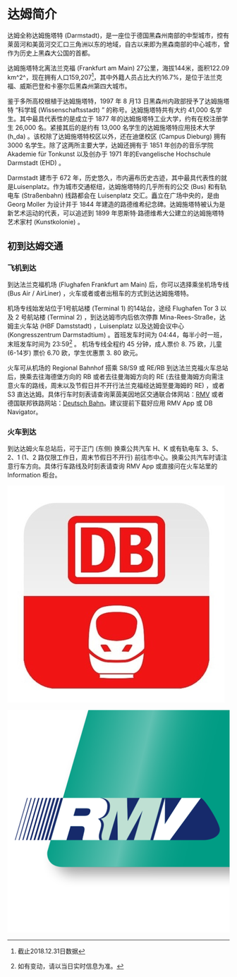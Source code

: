 # 达姆简介

达姆全称达姆施塔特 (Darmstadt)，是一座位于德国黑森州南部的中型城市，控有莱茵河和美茵河交汇口三角洲以东的地域，自古以来即为黑森南部的中心城市，曾作为历史上黑森大公国的首都。

达姆施塔特北离法兰克福 (Frankfurt am Main) 27公里，海拔144米，面积122.09 km^2^，现在拥有人口159,207[^Population]，其中外籍人员占比大约16.7%，是位于法兰克福、威斯巴登和卡塞尔后黑森州第四大城市。

[^Population]: 截止2018.12.31日数据

鉴于多所高校根植于达姆施塔特，1997 年 8 月13 日黑森州内政部授予了达姆施塔特 “科学城 (Wissenschaftsstadt) ” 的称号。达姆施塔特共有大约 41,000 名学生。其中最具代表性的是成立于 1877 年的达姆施塔特工业大学，约有在校注册学生 26,000 名。紧接其后的是约有 13,000 名学生的达姆施塔特应用技术大学 (h_da) 。该校除了达姆施塔特校区以外，还在迪堡校区 (Campus Dieburg) 拥有 3000 名学生。除了这两所主要大学，达姆还拥有于 1851 年创办的音乐学院 Akademie für Tonkunst 以及创办于 1971 年的Evangelische Hochschule Darmstadt (EHD) 。

Darmstadt 建市于 672 年，历史悠久，市内遍布历史古迹，其中最具代表性的就是Luisenplatz。作为城市交通枢纽，达姆施塔特的几乎所有的公交 (Bus) 和有轨电车 (Straßenbahn) 线路都会在 Luisenplatz 交汇。矗立在广场中央的，是由 Georg Moller 为设计并于 1844 年建造的路德维希纪念碑。达姆施塔特被认为是新艺术运动的代表，可以追述到 1899 年恩斯特·路德维希大公建立的达姆施塔特艺术家村 (Kunstkolonie) 。

## 初到达姆交通

### 飞机到达

到达法兰克福机场 (Flughafen Frankfurt am Main) 后，你可以选择乘坐机场专线 (Bus Air / AirLiner) ，火车或者或者出租车的方式到达达姆施塔特。

机场专线始发站位于1号航站楼 (Terminal 1) 的14站台，途经 Flughafen Tor 3 以及 2 号航站楼 (Terminal 2) ，到达达姆市内后依次停靠 Mina-Rees-Straße，达姆主火车站 (HBF Damststadt) ，Luisenplatz 以及达姆会议中心 (Kongresszentrum Darmstadtium) 。首班发车时间为 04:44，每半小时一班，末班发车时间为 23:59[^AirLiner] 。 机场专线全程约 45 分钟，成人票价 8\. 75 欧，儿童 (6-14岁) 票价 6.70 欧，学生优惠票 3\. 80 欧元。

[^AirLiner]: 如有变动，请以当日实时信息为准。

火车可从机场的 Regional Bahnhof 搭乘 S8/S9 或 RE/RB 到达法兰克福火车总站后，换乘去往海德堡方向的 RB 或者去往曼海姆方向的 RE (去往曼海姆方向需注意火车的路线，周末以及节假日并不开行法兰克福经达姆至曼海姆的 RE) ，或者 S3 直达达姆。具体行车时刻表请查询莱茵美因地区交通联合体网站：[RMV](http://www.rmv.de/coremedia/generator/RMV) 或者德国联邦铁路网站：[Deutsch Bahn](http://www.bahn.de/p/view/index.shtml)。建议提前下载好应用 RMV App 或 DB Navigator。

### 火车到达

到达达姆火车总站后，可于正门 (东侧) 换乘公共汽车 H、K 或有轨电车 3、5、2、1 (1、2 路仅限工作日，周末节假日不开行) 前往市中心。换乘公共汽车时请注意行车方向。具体行车路线及时刻表请查询 RMV App 或直接问在火车站里的 Information 柜台。



![DB Navigator ](images/db.jpg)    


![RMV App ](images/RMV.png)


